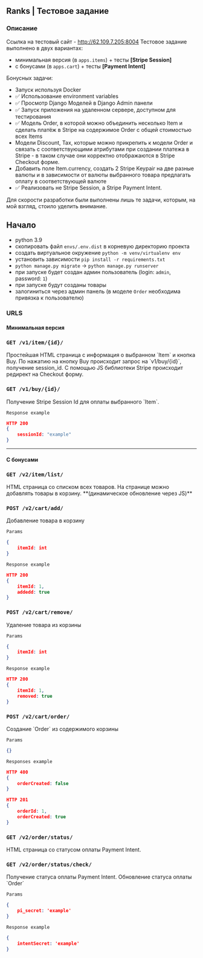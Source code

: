 ## Ranks | Тестовое задание  


### Описание
Ссылка на тестовый сайт - http://62.109.7.205:8004
Тестовое задание выполнено в двух вариантах:
- минимальная версия (в `apps.items`) + тесты **[Stripe Session]**  
- с бонусами (в `apps.cart`) + тесты **[Payment Intent]**  

Бонусных задачи:
- Запуск используя Docker  
- ✅ Использование environment variables   
- ✅ Просмотр Django Моделей в Django Admin панели  
- ✅ Запуск приложения на удаленном сервере, доступном для тестирования  
- ✅ Модель Order, в которой можно объединить несколько Item и сделать платёж в Stripe на содержимое Order c общей стоимостью всех Items  
- Модели Discount, Tax, которые можно прикрепить к модели Order и связать с соответствующими атрибутами при создании платежа в Stripe - в таком случае они корректно отображаются в Stripe Checkout форме.   
- Добавить поле Item.currency, создать 2 Stripe Keypair на две разные валюты и в зависимости от валюты выбранного товара предлагать оплату в соответствующей валюте  
- ✅ Реализовать не Stripe Session, а Stripe Payment Intent.  

Для скорости разработки были выполнены лишь те задачи, которым, на мой взгляд, стоило уделить внимание.


## Начало
- python 3.9
- скопировать файл `envs/.env.dist` в корневую директорию проекта 
- создать виртуальное окружение `python -m venv/virtualenv env` 
- установить зависимости `pip install -r requirements.txt`
- `python manage.py migrate` -> `python manage.py runserver`
- при запуске будет создан админ пользователь (login: `admin`, password: `1`)
- при запуске будут созданы товары
- залогиниться через админ панель (в моделе `Order` необходима привязка к пользователю)


### URLS
#### Минимальная версия
<h3><code>GET /v1/item/{id}/</code></h2>
Простейшая HTML страница с информация о выбранном `Item` и кнопка Buy. 
По нажатию на кнопку Buy происходит запрос на `v1/buy/{id}`, получение session_id. С помощью JS библиотеки Stripe происходит редирект на Checkout форму.


<h3><code>GET /v1/buy/{id}/</code></h2>
Получение Stripe Session Id для оплаты выбранного `Item`.

`Response example`
```json  
HTTP 200
{   
    sessionId: "example"
}
```

---

#### С бонусами
<h3><code>GET /v2/item/list/ </code></h3>
HTML страница со списком всех товаров. На странице можно добавлять товары в корзину.  
**(динамическое обновление через JS)**


<h3><code>POST /v2/cart/add/</code></h3>
Добавление товара в корзину

`Params`
```json  
{
    itemId: int
}  
```

`Response example`
```json 
HTTP 200 
{
    itemId: 1,
    addedd: true 
}
```  


<h3><code>POST /v2/cart/remove/</code></h3>
Удаление товара из корзины

`Params`
```json  
{
    itemId: int
}  
```

`Response example`
```json  
HTTP 200
{
    itemId: 1,
    removed: true 
}
```  


<h3><code>POST /v2/cart/order/</code></h3>
Создание `Order` из содержимого корзины

`Params`
```json  
{}  
```

`Responses example`
```json  
HTTP 400
{
    orderCreated: false
}
```

```json  
HTTP 201
{
    orderId: 1,
    orderCreated: true 
}
```  


<h3><code>GET /v2/order/status/</code></h3>
HTML страница со статусом оплаты Payment Intent.  


<h3><code>GET /v2/order/status/check/</code></h3>
Получение статуса оплаты Payment Intent.  
Обновление статуса оплаты `Order`  


`Params`
```json  
{
    pi_secret: 'example'
}
```

`Response example`
```json  
{
    intentSecret: 'example'
}
```

